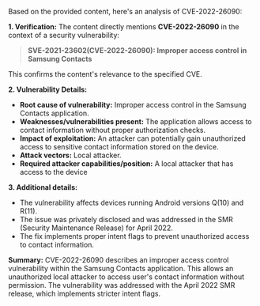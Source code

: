 Based on the provided content, here's an analysis of CVE-2022-26090:

**1. Verification:**
The content directly mentions **CVE-2022-26090** in the context of a security vulnerability:

> **SVE-2021-23602(CVE-2022-26090): Improper access control in Samsung Contacts**

This confirms the content's relevance to the specified CVE.

**2. Vulnerability Details:**

*   **Root cause of vulnerability:** Improper access control in the Samsung Contacts application.
*   **Weaknesses/vulnerabilities present:** The application allows access to contact information without proper authorization checks.
*   **Impact of exploitation:** An attacker can potentially gain unauthorized access to sensitive contact information stored on the device.
*   **Attack vectors:** Local attacker.
*   **Required attacker capabilities/position:** A local attacker that has access to the device

**3. Additional details:**

*   The vulnerability affects devices running Android versions Q(10) and R(11).
*   The issue was privately disclosed and was addressed in the SMR (Security Maintenance Release) for April 2022.
*   The fix implements proper intent flags to prevent unauthorized access to contact information.

**Summary:**
CVE-2022-26090 describes an improper access control vulnerability within the Samsung Contacts application. This allows an unauthorized local attacker to access user's contact information without permission. The vulnerability was addressed with the April 2022 SMR release, which implements stricter intent flags.